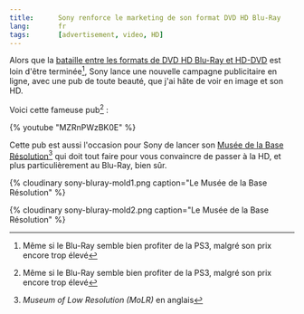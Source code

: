 ```yaml
---
title:      Sony renforce le marketing de son format DVD HD Blu-Ray
lang:       fr
tags:       [advertisement, video, HD]
---
```


Alors que la [bataille entre les formats de DVD HD Blu-Ray et HD-DVD](http://www.marketing-planet.com/articles/dvd-marketing-war-sonyaeurotms-blu-ray-against-toshibaaeurotms-hd-dvd-91.html) est loin d'être terminée[^1], Sony lance une nouvelle campagne publicitaire en ligne, avec une pub de toute beauté, que j'ai hâte de voir en image et son HD.

[^1]: Même si le Blu-Ray semble bien profiter de la PS3, malgré son prix encore trop élevé

Voici cette fameuse pub[^1] :

{% youtube "MZRnPWzBK0E" %}

Cette pub est aussi l'occasion pour Sony de lancer son [Musée de la Base Résolution](http://www.blu-ray.sony-europe.com/)[^2] qui doit tout faire pour vous convaincre de passer à la HD, et plus particulièrement au Blu-Ray, bien sûr.

{% cloudinary sony-bluray-mold1.png caption="Le Musée de la Base Résolution" %}

{% cloudinary sony-bluray-mold2.png caption="Le Musée de la Base Résolution" %}

[^1]: Désolé pour la faible qualité, la [version fournie par Sony](http://www.blu-ray.sony-europe.com/player/player.php?lang=fr) se lance automatiquement et le code HTML proposé est pourri…

[^2]: *Museum of Low Resolution (MoLR)* en anglais
